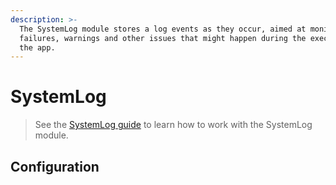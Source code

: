 ```yaml
---
description: >-
  The SystemLog module stores a log events as they occur, aimed at monitoring
  failures, warnings and other issues that might happen during the execution of
  the app.
---
```


# SystemLog

> See the [SystemLog guide](../../../guide/systemlog-guide.md) to learn how to work with the SystemLog module.

## Configuration



